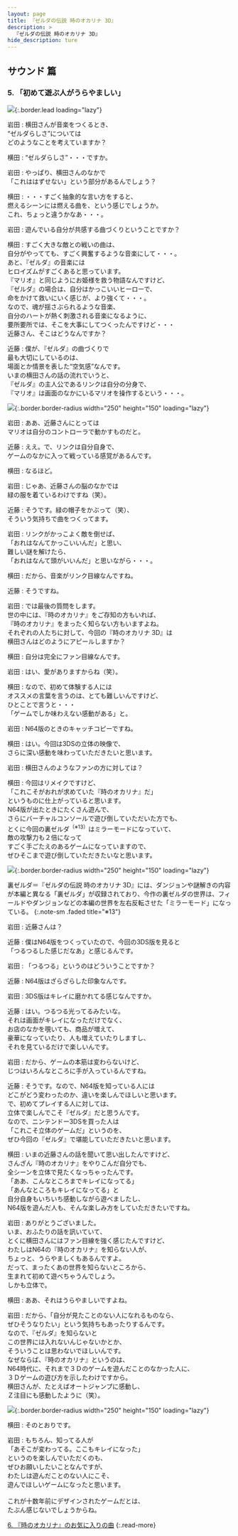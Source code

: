 ```yaml
---
layout: page
title: 『ゼルダの伝説 時のオカリナ 3D』
description: >
  『ゼルダの伝説 時のオカリナ 3D』
hide_description: ture
---
```


## サウンド 篇

### 5. 「初めて遊ぶ人がうらやましい」

![](/interviews/jp/3ds/aqej/vol1/img/mainvisual5.jpg){:.border.lead loading="lazy"}

岩田
: 横田さんが音楽をつくるとき、<br>“ゼルダらしさ”については<br>どのようなことを考えていますか？

横田
: “ゼルダらしさ”・・・ですか。

岩田
: やっぱり、横田さんのなかで<br>「これははずせない」という部分があるんでしょう？

横田
: ・・・すごく抽象的な言い方をすると、<br>燃えるシーンには燃える曲を、という感じでしょうか。<br>これ、ちょっと違うかなあ・・・。

岩田
: 遊んでいる自分が共感する曲づくりということですか？

横田
: すごく大きな敵との戦いの曲は、<br>自分がやってても、すごく興奮するような音楽にして・・・。<br>あと、『ゼルダ』の音楽には<br>ヒロイズムがすごくあると思っています。<br>『マリオ』と同じようにお姫様を救う物語なんですけど、<br>『ゼルダ』の場合は、自分はかっこいいヒーローで、<br>命をかけて救いにいく感じが、より強くて・・・。<br>なので、魂が揺さぶられるような音楽、<br>自分のハートが熱く刺激される音楽になるように、<br>要所要所では、そこを大事にしてつくったんですけど・・・<br>近藤さん、そこはどうなんですか？

近藤
: 僕が、『ゼルダ』の曲づくりで<br>最も大切にしているのは、<br>場面とか情景を表した“空気感”なんです。<br>いまの横田さんの話の流れでいうと、<br>『ゼルダ』の主人公であるリンクは自分の分身で、<br>『マリオ』は画面のなかにいるマリオを操作するという・・・。

![](/interviews/jp/3ds/aqej/vol1/img/photo12.jpg){:.border.border-radius width="250" height="150"  loading="lazy"}

岩田
: ああ、近藤さんにとっては<br>マリオは自分のコントローラで動かすものだと。

近藤
: ええ。で、リンクは自分自身で、<br>ゲームのなかに入って戦っている感覚があるんです。

横田
: なるほど。

岩田
: じゃあ、近藤さんの脳のなかでは<br>緑の服を着ているわけですね（笑）。

近藤
: そうです。緑の帽子をかぶって（笑）、<br>そういう気持ちで曲をつくってます。

岩田
: リンクがかっこよく敵を倒せば、<br>「おれはなんてかっこいいんだ」と思い、<br>難しい謎を解けたら、<br>「おれはなんて頭がいいんだ」と思いながら・・・。

横田
: だから、音楽がリンク目線なんですね。

近藤
: そうですね。

岩田
: では最後の質問をします。<br>世の中には、『時のオカリナ』をご存知の方もいれば、<br>『時のオカリナ』をまったく知らない方もいますよね。<br>それぞれの人たちに対して、今回の『時のオカリナ 3D』は<br>横田さんはどのようにアピールしますか？

横田
: 自分は完全にファン目線なんです。

岩田
: はい、愛がありますからね（笑）。

横田
: なので、初めて体験する人には<br>オススメの言葉を言うのは、とても難しいんですけど、<br>ひとことで言うと・・・<br>「ゲームでしか味わえない感動がある」と。

岩田
: N64版のときのキャッチコピーですね。

横田
: はい。今回は3DSの立体の映像で、<br>さらに深い感動を味わっていただきたいと思います。

岩田
: 横田さんのようなファンの方に対しては？

横田
: 今回はリメイクですけど、<br>「これこそがおれが求めていた『時のオカリナ』だ」<br>というものに仕上がっていると思います。<br>N64版が出たときにたくさん遊んで、<br>さらにバーチャルコンソールで遊び倒していただいた方でも、<br>とくに今回の裏ゼルダ<sup>（※13）</sup>はミラーモードになっていて、<br>敵の攻撃力も２倍になって<br>すごく手ごたえのあるゲームになっていますので、<br>ぜひそこまで遊び倒していただきたいなと思います。

![](/interviews/jp/3ds/aqej/vol1/img/photo13.jpg){:.border.border-radius width="250" height="150"  loading="lazy"}



裏ゼルダ＝『ゼルダの伝説 時のオカリナ 3D』には、ダンジョンや謎解きの内容が本編と異なる「裏ゼルダ」が収録されており、今作の裏ゼルダの世界は、フィールドやダンジョンなどの本編の世界を左右反転させた「ミラーモード」になっている。
{:.note-sm .faded title="※13"}

岩田
: 近藤さんは？

近藤
: 僕はN64版をつくっていたので、今回の3DS版を見ると<br>「つるつるした感じだなあ」と感じるんです。

岩田
: 「つるつる」というのはどういうことですか？

近藤
: N64版はざらざらした印象なんです。

岩田
: 3DS版はキレイに磨かれてる感じなんですか。

近藤
: はい。つるつる光ってるみたいな。<br>それは画面がキレイになっただけでなく、<br>お店のなかを覗いても、商品が増えて、<br>豪華になっていたり、人も増えていたりしますし、<br>それを見ているだけで楽しいんです。

岩田
: だから、ゲームの本筋は変わらないけど、<br>じつはいろんなところに手が入っているんですね。

近藤
: そうです。なので、N64版を知っている人には<br>どこがどう変わったのか、違いを楽しんでほしいと思います。<br>で、初めてプレイする人に対しては、<br>立体で楽しんでこそ『ゼルダ』だと思うんです。<br>なので、ニンテンドー3DSを買った人は<br>「これこそ立体のゲームだ」というのを、<br>ぜひ今回の『ゼルダ』で堪能していただきたいと思います。

横田
: いまの近藤さんの話を聞いて思い出したんですけど、<br>さんざん『時のオカリナ』をやりこんだ自分でも、<br>全シーンを立体で見たくなっちゃったんです。<br>「ああ、こんなところまでキレイになってる」<br>「あんなところもキレイになってる」と<br>自分自身もいちいち感動しながら遊べましたし、<br>N64版を遊んだ人も、そんな楽しみ方をしていただきたいですね。

岩田
: ありがとうございました。<br>いま、おふたりの話を訊いていて、<br>とくに横田さんにはファン目線を強く感じたんですけど、<br>わたしはN64の『時のオカリナ』を知らない人が、<br>ちょっと、うらやましくもあるんですよ。<br>だって、まったくあの世界を知らないところから、<br>生まれて初めて遊べちゃうんでしょう。<br>しかも立体で。

横田
: ああ、それはうらやましいですよね。

岩田
: だから、「自分が見たことのない人になれるものなら、<br>ぜひそうなりたい」という気持ちもあったりするんです。<br>なので、『ゼルダ』を知らないと<br>この世界には入れないんじゃないかとか、<br>そういうことは思わないでほしいんです。<br>なぜならば、『時のオカリナ』というのは、<br>N64時代に、それまで３Ｄのゲームを遊んだことのなかった人に、<br>３Ｄゲームの遊び方を示したわけですから。<br>横田さんが、たとえばオートジャンプに感動し、<br>Ｚ注目にも感動したように（笑）。

![](/interviews/jp/3ds/aqej/vol1/img/photo15.jpg){:.border.border-radius width="250" height="150"  loading="lazy"}

横田
: そのとおりです。

岩田
: もちろん、知ってる人が<br>「あそこが変わってる。ここもキレイになった」<br>というのを楽しんでいただくのも、<br>ぜひお願いしたいことなんですが、<br>わたしは遊んだことのない人にこそ、<br>遊んでほしいゲームになったと思います。<br><br>これが十数年前にデザインされたゲームだとは、<br>たぶん感じないでしょうからね。



[6. 『時のオカリナ』のお気に入りの曲](6.md)
{:.read-more}

